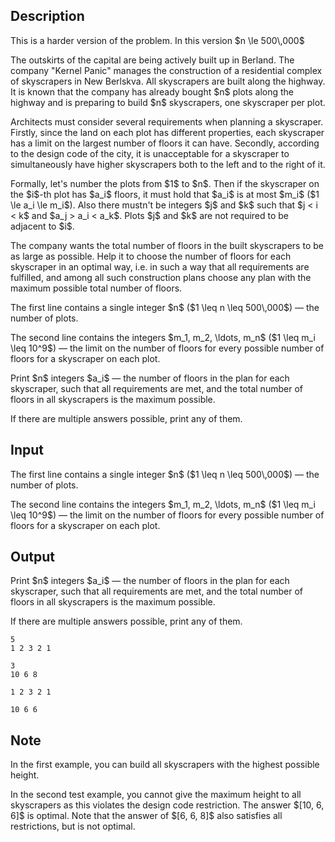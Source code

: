 ## Description

<div><p><span class="tex-font-style-it">This is a harder version of the problem. In this version $n \le 500\,000$</span></p><p>The outskirts of the capital are being actively built up in Berland. The company "Kernel Panic" manages the construction of a residential complex of skyscrapers in New Berlskva. All skyscrapers are built along the highway. It is known that the company has already bought $n$ plots along the highway and is preparing to build $n$ skyscrapers, one skyscraper per plot.</p><p>Architects must consider several requirements when planning a skyscraper. Firstly, since the land on each plot has different properties, each skyscraper has a limit on the largest number of floors it can have. Secondly, according to the design code of the city, it is unacceptable for a skyscraper to simultaneously have higher skyscrapers both to the left and to the right of it.</p><p>Formally, let's number the plots from $1$ to $n$. Then if the skyscraper on the $i$-th plot has $a_i$ floors, it must hold that $a_i$ is at most $m_i$ ($1 \le a_i \le m_i$). Also there mustn't be integers $j$ and $k$ such that $j &lt; i &lt; k$ and $a_j &gt; a_i &lt; a_k$. Plots $j$ and $k$ are <span class="tex-font-style-bf">not</span> required to be adjacent to $i$.</p><p>The company wants the total number of floors in the built skyscrapers to be as large as possible. Help it to choose the number of floors for each skyscraper in an optimal way, i.e. in such a way that all requirements are fulfilled, and among all such construction plans choose any plan with the maximum possible total number of floors.</p></div><div class="input-specification"><p>The first line contains a single integer $n$ ($1 \leq n \leq 500\,000$)&nbsp;— the number of plots.</p><p>The second line contains the integers $m_1, m_2, \ldots, m_n$ ($1 \leq m_i \leq 10^9$)&nbsp;— the limit on the number of floors for every possible number of floors for a skyscraper on each plot.</p></div><div class="output-specification"><p>Print $n$ integers $a_i$&nbsp;— the number of floors in the plan for each skyscraper, such that all requirements are met, and the total number of floors in all skyscrapers is the maximum possible.</p><p>If there are multiple answers possible, print any of them.</p></div>

## Input

<p>The first line contains a single integer $n$ ($1 \leq n \leq 500\,000$)&nbsp;— the number of plots.</p><p>The second line contains the integers $m_1, m_2, \ldots, m_n$ ($1 \leq m_i \leq 10^9$)&nbsp;— the limit on the number of floors for every possible number of floors for a skyscraper on each plot.</p>

## Output

<p>Print $n$ integers $a_i$&nbsp;— the number of floors in the plan for each skyscraper, such that all requirements are met, and the total number of floors in all skyscrapers is the maximum possible.</p><p>If there are multiple answers possible, print any of them.</p>





```input1
5
1 2 3 2 1

```




```input2
3
10 6 8

```




```output1
1 2 3 2 1 

```




```output2
10 6 6 

```



## Note

<p>In the first example, you can build all skyscrapers with the highest possible height.</p><p>In the second test example, you cannot give the maximum height to all skyscrapers as this violates the design code restriction. The answer $[10, 6, 6]$ is optimal. Note that the answer of $[6, 6, 8]$ also satisfies all restrictions, but is not optimal.</p>
